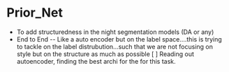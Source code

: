 # Prior_Net

* To add structuredness in the night segmentation models (DA or any) 
* End to End -- Like a auto encoder but on the label space....this is trying to tackle on the label distrubution...such that we are not focusing on style but on the structure as much as possible 
[ ] Reading out autoencoder, finding the best archi for the for this task. 
